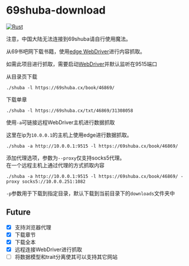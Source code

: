 # 69shuba-download
[![Rust](https://github.com/ChengCY-2254/shuba/actions/workflows/rust.yml/badge.svg)](https://github.com/ChengCY-2254/shuba/actions/workflows/rust.yml)

注意，中国大陆无法连接到69shuba请自行使用魔法。

从69书吧网下载书籍，使用[edge WebDriver](https://developer.microsoft.com/en-us/microsoft-edge/tools/webdriver/)进行内容抓取。

如需此项目进行抓取，需要启动[WebDriver](https://developer.microsoft.com/en-us/microsoft-edge/tools/webdriver/)并默认监听在9515端口

从目录页下载
```shell
./shuba -l https://69shuba.cx/book/46869/
```

下载单章
```shell
./shuba -l https://69shuba.cx/txt/46869/31308058
```

使用`-a`可链接远程WebDriver主机进行数据抓取<br/>

这里在ip为`10.0.0.1`的主机上使用edge进行数据抓取。
```shell
./shuba -a http://10.0.0.1:9515 -l https://69shuba.cx/book/46869/
```

添加代理选项，参数为`--proxy`仅支持socks5代理。<br/>
在一个远程主机上通过代理的方式抓取内容
```shell
./shuba -a http://10.0.0.1:9515 -l https://69shuba.cx/book/46869/ -proxy socks5://10.0.0.251:1082
```

`-p`参数用于下载到指定目录，默认下载到当前目录下的`downloads`文件夹中


## Future
- [x] 支持浏览器代理
- [x] 下载章节
- [x] 下载全本
- [x] 远程连接WebDriver进行抓取
- [ ] 将数据模型和trait分离使其可以支持其它网站
